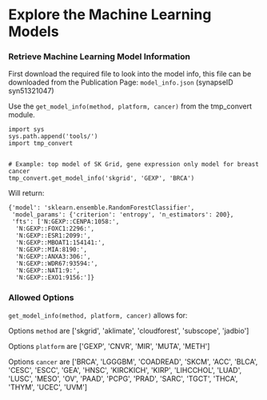 # Explore the Machine Learning Models

### Retrieve Machine Learning Model Information
First download the required file to look into the model info, this file can be downloaded from the Publication Page: `model_info.json` (synapseID syn51321047)


Use the `get_model_info(method, platform, cancer)` from the tmp_convert module.
```
import sys
sys.path.append('tools/')
import tmp_convert


# Example: top model of SK Grid, gene expression only model for breast cancer
tmp_convert.get_model_info('skgrid', 'GEXP', 'BRCA')
```

Will return:
```
{'model': 'sklearn.ensemble.RandomForestClassifier',
 'model_params': {'criterion': 'entropy', 'n_estimators': 200},
 'fts': ['N:GEXP::CENPA:1058:',
  'N:GEXP::FOXC1:2296:',
  'N:GEXP::ESR1:2099:',
  'N:GEXP::MBOAT1:154141:',
  'N:GEXP::MIA:8190:',
  'N:GEXP::ANXA3:306:',
  'N:GEXP::WDR67:93594:',
  'N:GEXP::NAT1:9:',
  'N:GEXP::EXO1:9156:']}
```

### Allowed Options
`get_model_info(method, platform, cancer)` allows for:

Options `method` are ['skgrid', 'aklimate', 'cloudforest', 'subscope', 'jadbio']

Options `platform` are ['GEXP', 'CNVR', 'MIR', 'MUTA', 'METH']

Options `cancer` are ['BRCA', 'LGGGBM', 'COADREAD', 'SKCM', 'ACC', 'BLCA', 'CESC', 'ESCC', 'GEA', 'HNSC', 'KIRCKICH', 'KIRP', 'LIHCCHOL', 'LUAD', 'LUSC', 'MESO', 'OV', 'PAAD', 'PCPG', 'PRAD', 'SARC', 'TGCT', 'THCA', 'THYM', 'UCEC', 'UVM']
